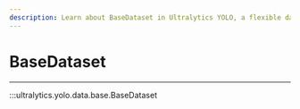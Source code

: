```yaml
---
description: Learn about BaseDataset in Ultralytics YOLO, a flexible dataset class for object detection. Maximize your YOLO performance with custom datasets.
---
```


# BaseDataset
---
:::ultralytics.yolo.data.base.BaseDataset
<br><br>